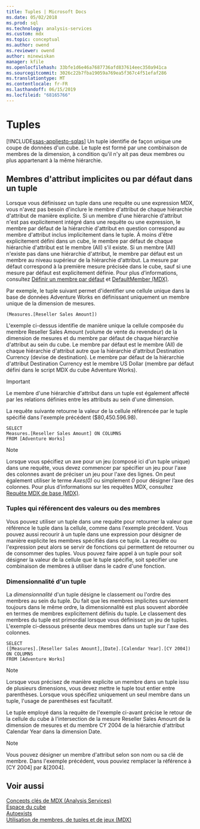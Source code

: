 ```yaml
---
title: Tuples | Microsoft Docs
ms.date: 05/02/2018
ms.prod: sql
ms.technology: analysis-services
ms.custom: mdx
ms.topic: conceptual
ms.author: owend
ms.reviewer: owend
author: minewiskan
manager: kfile
ms.openlocfilehash: 33bfe1d6e46a7687736afd837614eec350a941ca
ms.sourcegitcommit: 3026c22b7fba19059a769ea5f367c4f51efaf286
ms.translationtype: MT
ms.contentlocale: fr-FR
ms.lasthandoff: 06/15/2019
ms.locfileid: "68165766"
---
```

# <a name="tuples"></a>Tuples
[!INCLUDE[ssas-appliesto-sqlas](../../../includes/ssas-appliesto-sqlas.md)]
  Un tuple identifie de façon unique une coupe de données d'un cube. Le tuple est formé par une combinaison de membres de la dimension, à condition qu'il n'y ait pas deux membres ou plus appartenant à la même hiérarchie.  
  
## <a name="implicit-or-default-attribute-members-in-a-tuple"></a>Membres d'attribut implicites ou par défaut dans un tuple  
 Lorsque vous définissez un tuple dans une requête ou une expression MDX, vous n'avez pas besoin d'inclure le membre d'attribut de chaque hiérarchie d'attribut de manière explicite. Si un membre d'une hiérarchie d'attribut n'est pas explicitement intégré dans une requête ou une expression, le membre par défaut de la hiérarchie d'attribut en question correspond au membre d'attribut inclus implicitement dans le tuple. À moins d'être explicitement défini dans un cube, le membre par défaut de chaque hiérarchie d'attribut est le membre (All) s'il existe. Si un membre (All) n'existe pas dans une hiérarchie d'attribut, le membre par défaut est un membre au niveau supérieur de la hiérarchie d'attribut. La mesure par défaut correspond à la première mesure précisée dans le cube, sauf si une mesure par défaut est explicitement définie. Pour plus d’informations, consultez [Définir un membre par défaut](../../../analysis-services/multidimensional-models/attribute-properties-define-a-default-member.md) et [DefaultMember &#40;MDX&#41;](../../../mdx/defaultmember-mdx.md).  
  
 Par exemple, le tuple suivant permet d'identifier une cellule unique dans la base de données Adventure Works en définissant uniquement un membre unique de la dimension de mesures.  
  
```  
(Measures.[Reseller Sales Amount])  
```  
  
 L'exemple ci-dessus identifie de manière unique la cellule composée du membre Reseller Sales Amount (volume de vente du revendeur) de la dimension de mesures et du membre par défaut de chaque hiérarchie d'attribut au sein du cube. Le membre par défaut est le membre (All) de chaque hiérarchie d'attribut autre que la hiérarchie d'attribut Destination Currency (devise de destination). Le membre par défaut de la hiérarchie d'attribut Destination Currency est le membre US Dollar (membre par défaut défini dans le script MDX du cube Adventure Works).  
  
> [!IMPORTANT]  
>  Le membre d'une hiérarchie d'attribut dans un tuple est également affecté par les relations définies entre les attributs au sein d'une dimension.  
  
 La requête suivante retourne la valeur de la cellule référencée par le tuple spécifié dans l'exemple précédent ($80,450.596.98).  
  
```  
SELECT   
Measures.[Reseller Sales Amount] ON COLUMNS   
FROM [Adventure Works]  
```  
  
> [!NOTE]  
>  Lorsque vous spécifiez un axe pour un jeu (composé ici d'un tuple unique) dans une requête, vous devez commencer par spécifier un jeu pour l'axe des colonnes avant de préciser un jeu pour l'axe des lignes. On peut également utiliser le terme *Axes(0)* ou simplement *0* pour désigner l’axe des colonnes. Pour plus d’informations sur les requêtes MDX, consultez [Requête MDX de base &#40;MDX&#41;](../../../analysis-services/multidimensional-models/mdx/mdx-query-the-basic-query.md).  
  
### <a name="tuples-as-values-or-member-references"></a>Tuples qui référencent des valeurs ou des membres  
 Vous pouvez utiliser un tuple dans une requête pour retourner la valeur que référence le tuple dans la cellule, comme dans l'exemple précédent. Vous pouvez aussi recourir à un tuple dans une expression pour désigner de manière explicite les membres spécifiés dans ce tuple. La requête ou l'expression peut alors se servir de fonctions qui permettent de retourner ou de consommer des tuples. Vous pouvez faire appel à un tuple pour soit désigner la valeur de la cellule que le tuple spécifie, soit spécifier une combinaison de membres à utiliser dans le cadre d'une fonction.  
  
### <a name="tuple-dimensionality"></a>Dimensionnalité d'un tuple  
 La *dimensionnalité* d'un tuple désigne le classement ou l'ordre des membres au sein du tuple. Du fait que les membres implicites surviennent toujours dans le même ordre, la dimensionnalité est plus souvent abordée en termes de membres explicitement définis du tuple. Le classement des membres du tuple est primordial lorsque vous définissez un jeu de tuples. L'exemple ci-dessous présente deux membres dans un tuple sur l'axe des colonnes.  
  
```  
SELECT   
([Measures].[Reseller Sales Amount],[Date].[Calendar Year].[CY 2004]) ON COLUMNS   
FROM [Adventure Works]  
```  
  
> [!NOTE]  
>  Lorsque vous précisez de manière explicite un membre dans un tuple issu de plusieurs dimensions, vous devez mettre le tuple tout entier entre parenthèses. Lorsque vous spécifiez uniquement un seul membre dans un tuple, l'usage de parenthèses est facultatif.  
  
 Le tuple employé dans la requête de l'exemple ci-avant précise le retour de la cellule du cube à l'intersection de la mesure Reseller Sales Amount de la dimension de mesures et du membre CY 2004 de la hiérarchie d'attribut Calendar Year dans la dimension Date.  
  
> [!NOTE]  
>  Vous pouvez désigner un membre d'attribut selon son nom ou sa clé de membre. Dans l'exemple précédent, vous pouviez remplacer la référence à [CY 2004] par &[2004].  
  
## <a name="see-also"></a>Voir aussi  
 [Concepts clés de MDX &#40;Analysis Services&#41;](../../../analysis-services/multidimensional-models/mdx/key-concepts-in-mdx-analysis-services.md)   
 [Espace du cube](../../../analysis-services/multidimensional-models/mdx/cube-space.md)   
 [Autoexists](../../../analysis-services/multidimensional-models/mdx/autoexists.md)   
 [Utilisation de membres, de tuples et de jeux &#40;MDX&#41;](../../../analysis-services/multidimensional-models/mdx/working-with-members-tuples-and-sets-mdx.md)  
  
  
